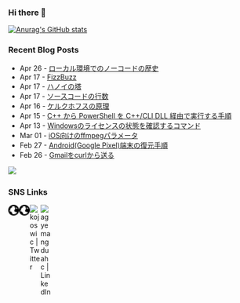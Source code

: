 ### Hi there 👋

[![Anurag's GitHub stats](https://github-readme-stats.vercel.app/api?username=kenjinote)](https://github.com/anuraghazra/github-readme-stats)


### Recent Blog Posts
<!-- feed start -->
- Apr 26 - [ローカル環境でのノーコードの歴史](http://kenji.blog/p/%E3%83%AD%E3%83%BC%E3%82%AB%E3%83%AB%E7%92%B0%E5%A2%83%E3%81%A7%E3%81%AE%E3%83%8E%E3%83%BC%E3%82%B3%E3%83%BC%E3%83%89%E3%81%AE%E6%AD%B4%E5%8F%B2/)
- Apr 17 - [FizzBuzz](http://kenji.blog/p/fizzbuzz/)
- Apr 17 - [ハノイの塔](http://kenji.blog/p/%E3%83%8F%E3%83%8E%E3%82%A4%E3%81%AE%E5%A1%94/)
- Apr 17 - [ソースコードの行数](http://kenji.blog/p/%E3%82%BD%E3%83%BC%E3%82%B9%E3%82%B3%E3%83%BC%E3%83%89%E3%81%AE%E8%A1%8C%E6%95%B0/)
- Apr 16 - [ケルクホフスの原理](http://kenji.blog/p/%E3%82%B1%E3%83%AB%E3%82%AF%E3%83%9B%E3%83%95%E3%82%B9%E3%81%AE%E5%8E%9F%E7%90%86/)
- Apr 15 - [C++ から PowerShell を C++/CLI DLL 経由で実行する手順](http://kenji.blog/p/c-%E3%81%8B%E3%82%89-powershell-%E3%82%92-c-/cli-dll-%E7%B5%8C%E7%94%B1%E3%81%A7%E5%AE%9F%E8%A1%8C%E3%81%99%E3%82%8B%E6%89%8B%E9%A0%86/)
- Apr 13 - [Windowsのライセンスの状態を確認するコマンド](http://kenji.blog/p/windows%E3%81%AE%E3%83%A9%E3%82%A4%E3%82%BB%E3%83%B3%E3%82%B9%E3%81%AE%E7%8A%B6%E6%85%8B%E3%82%92%E7%A2%BA%E8%AA%8D%E3%81%99%E3%82%8B%E3%82%B3%E3%83%9E%E3%83%B3%E3%83%89/)
- Mar 01 - [iOS向けのffmpegパラメータ](http://kenji.blog/p/ios%E5%90%91%E3%81%91%E3%81%AEffmpeg%E3%83%91%E3%83%A9%E3%83%A1%E3%83%BC%E3%82%BF/)
- Feb 27 - [Android(Google Pixel)端末の復元手順](http://kenji.blog/p/androidgoogle-pixel%E7%AB%AF%E6%9C%AB%E3%81%AE%E5%BE%A9%E5%85%83%E6%89%8B%E9%A0%86/)
- Feb 26 - [Gmailをcurlから送る](http://kenji.blog/p/gmail%E3%82%92curl%E3%81%8B%E3%82%89%E9%80%81%E3%82%8B/)
<!-- feed end -->

<!-- GitHub Profile Views Counter -->
![](https://komarev.com/ghpvc/?username=kenjinote)

<!-- SNS Links -->
### SNS Links
[<img align="left" alt="codewithkojo.com" width="22px" src="https://raw.githubusercontent.com/iconic/open-iconic/master/svg/globe.svg" />][website1]
[<img align="left" alt="codewithkojo.com" width="22px" src="https://raw.githubusercontent.com/iconic/open-iconic/master/svg/globe.svg" />][website2]
[<img align="left" alt="kojoswic | Twitter" width="22px" src="https://cdn.jsdelivr.net/npm/simple-icons@v3/icons/twitter.svg" />][twitter]
[<img align="left" alt="agyemangduahc | LinkedIn" width="22px" src="https://cdn.jsdelivr.net/npm/simple-icons@v3/icons/linkedin.svg" />][linkedin]

[website1]: https://hack.jp
[website2]: https://kenji.blog
[twitter]: https://twitter.com/kenjinote
[linkedin]: https://www.linkedin.com/in/kenjinote/

<!--
**kenjinote/kenjinote** is a ✨ _special_ ✨ repository because its `README.md` (this file) appears on your GitHub profile.

Here are some ideas to get you started:

- 🔭 I’m currently working on ...
- 🌱 I’m currently learning ...
- 👯 I’m looking to collaborate on ...
- 🤔 I’m looking for help with ...
- 💬 Ask me about ...
- 📫 How to reach me: ...
- 😄 Pronouns: ...
- ⚡ Fun fact: ...
-->
